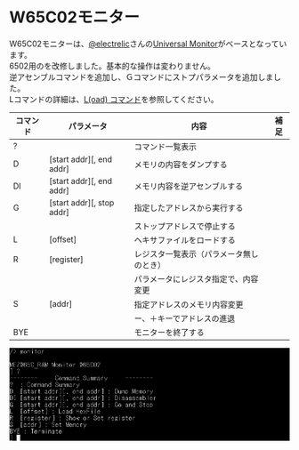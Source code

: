 # W65C02モニター

W65C02モニターは、[@electrelic](https://x.com/electrelic)さんの[Universal Monitor](https://electrelic.com/electrelic/node/1317)がベースとなっています。<br>
6502用のを改修しました。基本的な操作は変わりません。<br>
逆アセンブルコマンドを追加し、Ｇコマンドにストプパラメータを追加しました。<br>
Lコマンドの詳細は、[L(oad) コマンド](https://electrelic.com/electrelic/node/1332)を参照してください。<br>

| コマンド | パラメータ | 内容 |補足|
|---------|-----------|------|----|
| ?  | |コマンド一覧表示|
D | [start addr][, end addr] | メモリの内容をダンプする
DI | [start addr][, end addr] | メモリ内容を逆アセンブルする
G | [start addr][, stop addr] | 指定したアドレスから実行する
　| |ストップアドレスで停止する
L | [offset] | ヘキサファイルをロードする
R | [register] | レジスタ一覧表示（パラメータ無しのとき）
　|| パラメータにレジスタ指定で、内容変更
S | [addr] | 指定アドレスのメモリ内容変更
　||ー、＋キーでアドレスの進退
BYE || モニターを終了する

![](../photo/mon02cmd.png)
